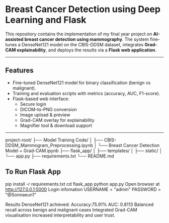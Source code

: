 # Breast Cancer Detection using Deep Learning and Flask

This repository contains the implementation of my final year project on **AI-assisted breast cancer detection using mammography**. The system fine-tunes a DenseNet121 model on the CBIS-DDSM dataset, integrates **Grad-CAM explainability**, and deploys the results via a **Flask web application**.

---

##  Features
- Fine-tuned DenseNet121 model for binary classification (benign vs malignant).
- Training and evaluation scripts with metrics (accuracy, AUC, F1-score).
- Flask-based web interface:
  - Secure login
  - DICOM-to-PNG conversion
  - Image upload & preview
  - Grad-CAM overlay for explainability
  - Magnifier tool & download support

---

project-root/
├── Model Training Code/
│   ├── CBIS-DDSM_Mammogram_Preprocessing.ipynb
│   └── Breast Cancer Detection Model + Grad-CAM.ipynb
├── flask_app/
│   ├── templates/
│   ├── static/
│   └── app.py
├── requirements.txt
└── README.md

## To Run Flask App 
pip install -r requirements.txt
cd flask_app
python app.py
Open browser at http://127.0.0.1:5000
Login infomation
USERNAME = "admin"
PASSWORD = "@Sonnaeun1"

Results
DenseNet121 achieved:
Accuracy:75.91%
AUC: 0.8113
Balanced recall across benign and malignant cases
Integrated Grad-CAM visualisation increased interpretability and user trust.
